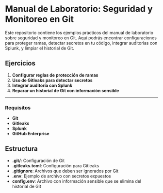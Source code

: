 # Manual de Laboratorio: Seguridad y Monitoreo en Git

Este repositorio contiene los ejemplos prácticos del manual de laboratorio sobre seguridad y monitoreo en Git. Aquí podrás encontrar configuraciones para proteger ramas, detectar secretos en tu código, integrar auditorías con Splunk, y limpiar el historial de Git.

## Ejercicios

1. **Configurar reglas de protección de ramas**
2. **Uso de Gitleaks para detectar secretos**
3. **Integrar auditoría con Splunk**
4. **Reparar un historial de Git con información sensible**

---

### Requisitos

- **Git**
- **Gitleaks**
- **Splunk**
- **GitHub Enterprise**

## Estructura

- **.git/**: Configuración de Git
- **.gitleaks.toml**: Configuración para Gitleaks
- **.gitignore**: Archivos que deben ser ignorados por Git
- **.env**: Ejemplo de archivo con secretos expuestos
- **config.env**: Archivo con información sensible que se elimina del historial de Git

